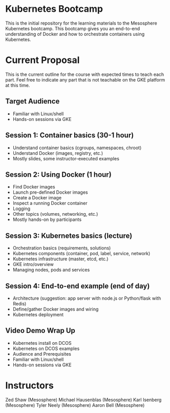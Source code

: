 Kubernetes Bootcamp
====

This is the initial repository for the learning materials to the Mesosphere Kubernetes bootcamp.
This bootcamp gives you an end-to-end understanding of Docker and how to orchestrate containers using Kubernetes. 

Current Proposal
====

This is the current outline for the course with expected times to teach each part.  Feel free to 
indicate any part that is not teachable on the GKE platform at this time.


Target Audience
----

* Familiar with Linux/shell
* Hands-on sessions via GKE 


Session 1: Container basics (30-1 hour)
----

* Understand container basics (cgroups, namespaces, chroot) 
* Understand Docker (images, registry, etc.)
* Mostly slides, some instructor-executed examples

Session 2: Using Docker (1 hour)
---

* Find Docker images 
* Launch pre-defined Docker images
* Create a Docker image
* Inspect a running Docker container 
* Logging
* Other topics (volumes, networking, etc.)
* Mostly hands-on by participants

Session 3: Kubernetes basics (lecture)
---

* Orchestration basics (requirements, solutions)
* Kubernetes components (container, pod, label, service, network)
* Kubernetes infrastructure (master, etcd, etc.)
* GKE intro/overview
* Managing nodes, pods and services

Session 4: End-to-end example (end of day)
---

* Architecture (suggestion: app server with node.js or Python/flask with Redis)
* Define/gather Docker images and wiring 
* Kubernetes deployment


Video Demo Wrap Up
---

* Kubernetes install on DCOS
* Kubernetes on DCOS examples
* Audience and Prerequisites
* Familiar with Linux/shell
* Hands-on sessions via GKE 


Instructors
====

Zed Shaw (Mesosphere)
Michael Hausenblas (Mesosphere)
Karl Isenberg (Mesosphere)
Tyler Neely (Mesosphere)
Aaron Bell (Mesosphere)

